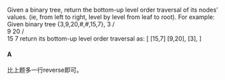 Given a binary tree, return the bottom-up level order traversal of its nodes’ values. (ie, from left to right,
level by level from leaf to root).
For example: Given binary tree {3,9,20,#,#,15,7},
3
/ \
9 20
  / \
  15 7
return its bottom-up level order traversal as:
[
[15,7]
[9,20],
[3],
] 



#### A

比上题多一行reverse即可。